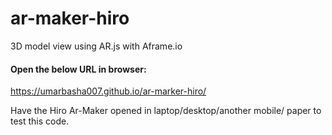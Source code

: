 # ar-maker-hiro
3D model view using AR.js with Aframe.io

#### Open the below URL in browser:
https://umarbasha007.github.io/ar-marker-hiro/ 

Have the Hiro Ar-Maker opened in laptop/desktop/another mobile/ paper to test this code.
